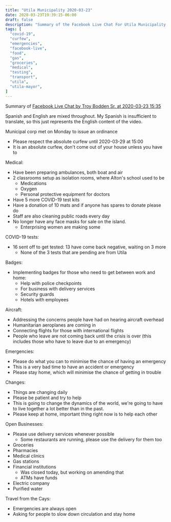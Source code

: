 ```yaml
---
title: "Utila Municipality 2020-03-23"
date: 2020-03-23T19:39:15-06:00
draft: false
description: "Summary of the Facebook Live Chat For Utila Municipality at 2020-03-23 15:35"
tags: [
  "covid-19",
  "curfew",
  "emergencies",
  "facebook-live",
  "food",
  "gas",
  "groceries",
  "medical",
  "testing",
  "transport",
  "utila",
  "utila-mayor",
]
---
```


Summary of [Facebook Live Chat by Troy Bodden Sr. at 2020-03-23
15:35](https://www.facebook.com/hq.tvministries/videos/2666711903438284)

Spanish and English are mixed throughout. My Spanish is insufficient to
translate, so this just represents the English content of the video.

Municipal corp met on Monday to issue an ordinance
* Please respect the absolute curfew until 2020-03-29 at 15:00
* It is an absolute curfew, don't come out of your house unless you have to

Medical:
* Have been preparing ambulances, both boat and air
* 2 classrooms setup as isolation rooms, where Alton's school used to be
  * Medications
  * Oxygen
  * Personal protective equipment for doctors
* Have 5 more COVID-19 test kits
* Have a donation of 10 mats and if anyone has spares to donate please do
* Staff are also cleaning public roads every day
* No longer have any face masks for sale on the island.
  * Enterprising women are making some

COVID-19 tests:
* 16 sent off to get tested: 13 have come back negative, waiting on 3 more
  * None of the 3 tests that are pending are from Utila

Badges:
* Implementing badges for those who need to get between work and home:
  * Help with police checkpoints
  * For business with delivery services
  * Security guards
  * Hotels with employees

Aircraft:
* Addressing the concerns people have had on hearing aircraft overhead
* Humanitarian aeroplanes are coming in
* Connecting flights for those with international flights
* People who leave are not coming back until the crisis is over (this includes
  those who have to leave due to an emergency)

Emergencies:
* Please do what you can to minimise the chance of having an emergency
* This is a very bad time to have an accident or emergency
* Please stay home, which will minimise the chance of getting in trouble

Changes:
* Things are changing daily
* Please be patient and try to help
* This is going to change the dynamics of the world, we're going to have to
  live together a lot better than in the past.
* Please keep at home, important thing right now is to help each other

Open Businesses:
* Please use delivery services whenever possible
  * Some restaurants are running, please use the delivery for them too
* Groceries
* Pharmacies
* Medical clinics
* Gas stations
* Financial institutions
  * Was closed today, but working on amending that
  * ATMs have funds
* Electric company
* Purified water

Travel from the Cays:
* Emergencies are always open
* Asking for people to slow down circulation and stay home
